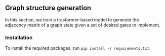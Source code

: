 ## Graph structure generation

In this section, we train a trasformer-based model to generate the adjacency matrix of a graph state given a set of desired gates to implement.

### Installation

To install the required packages, run `pip install -r requirements.txt`.